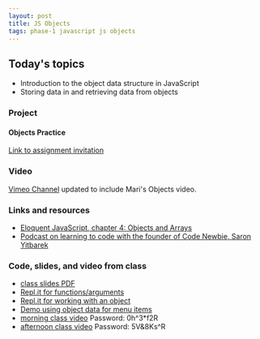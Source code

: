 ```yaml
---
layout: post
title: JS Objects
tags: phase-1 javascript js objects
---
```


## Today's topics

- Introduction to the object data structure in JavaScript
- Storing data in and retrieving data from objects

### Project
#### Objects Practice

[Link to assignment invitation](https://classroom.github.com/a/g3aJw7nw)

### Video
[Vimeo Channel](https://vimeo.com/showcase/m-at-m) updated to include Mari's Objects video.

### Links and resources

- [Eloquent JavaScript, chapter 4: Objects and Arrays](https://eloquentjavascript.net/04_data.html)
- [Podcast on learning to code with the founder of Code Newbie, Saron Yitbarek](https://devchat.tv/ruby-rogues/159-rr-hacking-education-with-saron-yitbarek/)

### Code, slides, and video from class

- [class slides PDF](/slide-decks/js-objects.pdf)
- [Repl.it for functions/arguments](https://repl.it/repls/TemporalAjarRar)
- [Repl.it for working with an object](https://repl.it/repls/EverlastingBrilliantKnowledge)
- [Demo using object data for menu items](https://github.com/momentum-team-1/examples/tree/master/using-object-data)
- [morning class video](https://us02web.zoom.us/rec/share/6dFFEO3cyU5JZdLW0UvEZ5IiRNroT6a82iNL_6cMnkryt_dFLE0-yI0N6eJ5Tai_ )  Password: 0h^3*f2R 
- [afternoon class video](https://us02web.zoom.us/rec/share/6-doc6rI8FlOXZWXrxDcXrYfBrbKeaa813dL-PBZmU25LnBP_W6fOkbL6p76W2E6 )  Password: 5V&8Ks^R
